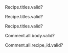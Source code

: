 <!-- Validate that the title of each recipe exists. -->

Recipe.titles.valid?

<!-- Validate that the title of each recipe is unique. -->

Recipe.titles.valid?


<!-- Validate that the title of each recipe contains "Brussels sprouts" in it. -->

Recipe.titles.valid?


<!-- Validate that the length of a comment be a maximum of 140 characters long. -->

Comment.all.body.valid?

<!-- Validate that a comment has a recipe. -->

Comment.all.recipe_id.valid?

<!-- Add a field servings to your Recipe table. This field is optional, but if supplied, it must be greater than or equal to 1. Write a validation for this. -->
